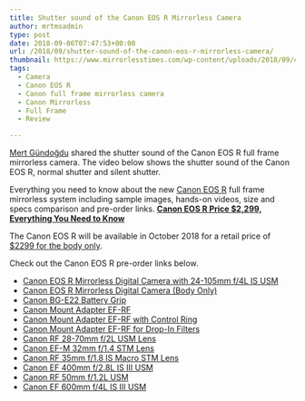 ```yaml
---
title: Shutter sound of the Canon EOS R Mirrorless Camera
author: mrtmsadmin
type: post
date: 2018-09-06T07:47:53+00:00
url: /2018/09/shutter-sound-of-the-canon-eos-r-mirrorless-camera/
thumbnail: https://www.mirrorlesstimes.com/wp-content/uploads/2018/09/canon-eos-r-front.jpg
tags:
  - Camera
  - Canon EOS R
  - Canon full frame mirrorless camera
  - Canon Mirrorless
  - Full Frame
  - Review

---
```

<a href="https://www.youtube.com/channel/UCIfojVm5Ivn4kBcCxQAufIA" target="_blank" rel="nofollow noopener">Mert Gündoğdu</a> shared the shutter sound of the Canon EOS R full frame mirrorless camera. The video below shows the shutter sound of the Canon EOS R, normal shutter and silent shutter.

Everything you need to know about the new <a href="https://www.mirrorlesstimes.com/tag/canon-eos-r/" target="_blank" rel="noopener">Canon EOS R</a> full frame mirrorless system including sample images, hands-on videos, size and specs comparison and pre-order links. <a href="https://www.dailycameranews.com/2018/09/canon-eos-r-price-2299-everything-you-need-to-know/" target="_blank" rel="bookmark noopener"><strong>Canon EOS R Price $2,299, Everything You Need to Know</strong></a>

The Canon EOS R will be available in October 2018 for a retail price of <a href="https://www.bhphotovideo.com/c/product/1433710-REG/canon_eos_r_mirrorless_digital.html/BI/20175/KBID/14249" target="_blank" rel="nofollow noopener">$2299 for the body only</a>.  <!--more-->



Check out the Canon EOS R pre-order links below.

  * <a class="broken_link" href="https://www.bhphotovideo.com/c/product/1433711-REG/canon_eos_r_mirrorless_digital.html/BI/20175/KBID/14249" target="_blank" rel="noopener">Canon EOS R Mirrorless Digital Camera with 24-105mm f/4L IS USM</a>
  * <a href="https://www.bhphotovideo.com/c/product/1433710-REG/canon_eos_r_mirrorless_digital.html/BI/20175/KBID/14249" target="_blank" rel="noopener">Canon EOS R Mirrorless Digital Camera (Body Only)</a>
  * <a href="https://www.bhphotovideo.com/c/product/1433716-REG/canon_bg_e22_battery_grip.html/BI/20175/KBID/14249" target="_blank" rel="noopener">Canon BG-E22 Battery Grip</a>
  * <a class="broken_link" href="https://www.bhphotovideo.com/c/product/1433717-REG/canon_mount_adapter_ef_rf.html/BI/20175/KBID/14249" target="_blank" rel="noopener">Canon Mount Adapter EF-RF</a>
  * <a class="broken_link" href="https://www.bhphotovideo.com/c/product/1433718-REG/canon_mount_adapter_ef_rf_with.html/BI/20175/KBID/14249" target="_blank" rel="noopener">Canon Mount Adapter EF-RF with Control Ring</a>
  * [Canon Mount Adapter EF-RF for Drop-In Filters][1]
  * <a href="https://www.bhphotovideo.com/c/product/1433713-REG/canon_rf_28_70mm_f_2l_usm.html/BI/20175/KBID/14249" target="_blank" rel="noopener">Canon RF 28-70mm f/2L USM Lens</a>
  * <a href="https://www.bhphotovideo.com/c/product/1433720-REG/canon_ef_m_32mm_f_1_4_stm.html/BI/20175/KBID/14249" target="_blank" rel="noopener">Canon EF-M 32mm f/1.4 STM Lens</a>
  * <a class="broken_link" href="https://www.bhphotovideo.com/c/product/1433714-REG/canon_rf_35mm_f_1_8_is.html/BI/20175/KBID/14249" target="_blank" rel="noopener">Canon RF 35mm f/1.8 IS Macro STM Lens</a>
  * <a href="https://www.bhphotovideo.com/c/product/1433721-REG/canon_ef_400mm_f_2_8l_is.html/BI/20175/KBID/14249" target="_blank" rel="noopener">Canon EF 400mm f/2.8L IS III USM</a>
  * <a class="broken_link" href="https://www.bhphotovideo.com/c/product/1433715-REG/canon_rf_50mm_f_1_2l_usm.html/BI/20175/KBID/14249" target="_blank" rel="noopener">Canon RF 50mm f/1.2L USM</a>
  * <a href="https://www.bhphotovideo.com/c/product/1433722-REG/canon_ef_600mm_f_4l_is.html/BI/20175/KBID/14249" target="_blank" rel="noopener">Canon EF 600mm f/4L IS III USM</a>

 [1]: https://www.bhphotovideo.com/c/product/1433719-REG/canon_mount_adapter_ef_rf_with.html/BI/20175/KBID/14249
